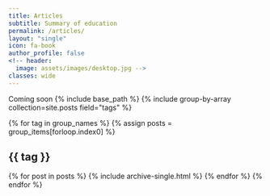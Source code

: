 ```yaml
---
title: Articles
subtitle: Summary of education
permalink: /articles/
layout: "single"
icon: fa-book
author_profile: false
<!-- header:
  image: assets/images/desktop.jpg -->
classes: wide
---
```




Coming soon
{% include base_path %}
{% include group-by-array collection=site.posts field="tags" %}

{% for tag in group_names %}
  {% assign posts = group_items[forloop.index0] %}
  <h2 id="{{ tag | slugify }}" class="archive__subtitle">{{ tag }}</h2>
  {% for post in posts %}
    {% include archive-single.html %}
  {% endfor %}
{% endfor %}
